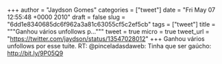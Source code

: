 
+++
author = "Jaydson Gomes"
categories = ["tweet"]
date = "Fri May 07 12:55:48 +0000 2010"
draft = false
slug = "6dd1e8340685dc6f962a3a81c63055cf5c2ef5cb"
tags = ["tweet"]
title = """Ganhou vários unfollows p..."""
tweet = true
micro = true
tweet_url = "https://twitter.com/jaydson/status/13547028012"
+++
Ganhou vários unfollows por esse tuite. RT: @pinceladasdaweb: Tinha que ser gaúcho: http://bit.ly/9P05Q9
